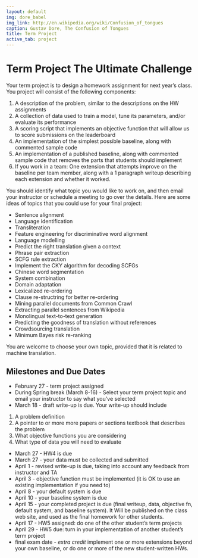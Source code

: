 ```yaml
---
layout: default
img: dore_babel
img_link: http://en.wikipedia.org/wiki/Confusion_of_tongues
caption: Gustav Dore, The Confusion of Tongues
title: Term Project
active_tab: project
---
```


Term Project <span class="text-muted">The Ultimate Challenge</span>
=============================================================

Your term project is to design a homework assignment for next year’s class.  You project will consist of the following components:

1. A description of the problem, similar to the descriptions on the HW assignments
1. A collection of data used to train a model, tune its parameters, and/or evaluate its performance
1. A scoring script that implements an objective function that will allow us to score submissions on the leaderboard
1. An implementation of the simplest possible baseline, along with commented sample code
1. An implementation of a published baseline, along with commented sample code that removes the parts that students should implement
1. If you work in a team: One extension that attempts improve on the baseline per team member, along with a 1 paragraph writeup describing each extension and whether it worked.

You should identify what topic you would like to work on, and then email your instructor or schedule a meeting to go over the details.  Here are some ideas of topics that you could use for your final project: 

* Sentence alignment
* Language identification
* Transliteration
* Feature engineering for discriminative word alignment
* Language modelling
* Predict the right translation given a context
* Phrase pair extraction
* SCFG rule extraction
* Implement the CKY algorithm for decoding SCFGs
* Chinese word segmentation
* System combination
* Domain adaptation
* Lexicalized re-ordering
* Clause re-structring for better re-ordering
* Mining parallel documents from Common Crawl
* Extracting parallel sentences from Wikipedia
* Monolingual text-to-text generation 
* Predicting the goodness of translation without references
* Crowdsourcing translation
* Minimum Bayes risk re-ranking

You are welcome to choose your own topic, provided that it is related to machine translation.

## Milestones and Due Dates
* February 27 - term project assigned
* During Spring break (March 8-16) - Select your term project topic and email your instructor to say what you’ve selected
* March 18 - draft write-up is due.  Your write-up should include 
1. A problem definition
1. A pointer to or more more papers or sections textbook that describes the problem
1. What objective functions you are considering
1. What type of data you will need to evaluate
* March 27 - HW4 is due
* March 27 - your data must be collected and submitted
* April 1 - revised write-up is due, taking into account any feedback from instructor and TA
* April 3 - objective function must be implemented (it is OK to use an existing implementation if you need to)
* April 8 - your default system is due
* April 10 - your baseline system is due
* April 15 - your completed project is due (final writeup, data, objective fn, default system, and baseline system).  It Will be published on the class web site, and used as the final homework for other students.
* April 17 - HW5 assigned: do one of the other student’s term projects
* April 29 - HW5 due: turn in your implementation of another student’s term project
* final exam date - *extra credit* implement one or more extensions beyond your own baseline, or do one or more of the new student-written HWs.
